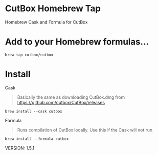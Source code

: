 # CutBox Homebrew Tap 

Homebrew Cask and Formula for CutBox 

# Add to your Homebrew formulas...

```shell
brew tap cutbox/cutbox
```

# Install

Cask

> Basically the same as downloading CutBox.dmg from https://github.com/cutbox/CutBox/releases

```shell
brew install --cask cutbox
```

Formula

> Runs compilation of CutBox locally.  Use this if the Cask will not run.

```shell
brew install --formula cutbox
```

VERSION: 1.5.1
